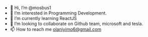 - 👋 Hi, I’m @mosbus1
- 👀 I’m interested in Programming Development.
- 🌱 I’m currently learning ReactJS
- 💞️ I’m looking to collaborate on Github team, microsoft and tesla.
- 📫 How to reach me olaniyimo6@gmail.com

<!---
mosbus1/mosbus1 is a ✨ special ✨ repository because its `README.md` (this file) appears on your GitHub profile.
You can click the Preview link to take a look at your changes.
--->
